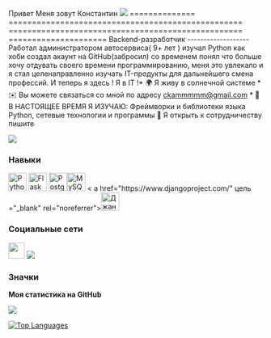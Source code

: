 Привет Меня зовут Константин ![](https://user-images.githubusercontent.com/18350557/176309783-0785949b-9127-417c-8b55-ab5a4333674e.gif) ============== ================================================== ================================================== ===================== Backend-разработчик ------------------- Работал администратором автосервиса( 9+ лет ) изучал Python как хоби создал акаунт на GitHub(забросил) со временем понял что больше хочу отдувать своего времени программированию, меня это увлекало и я стал целенаправленно изучать IT-продукты для дальнейшего  смена профессий. И теперь я здесь ! Я в IT !* 🌍 Я живу в солнечной системе * ✉️ Вы можете связаться со мной по адресу [ckammmmm@gmail.com](mailto:ckammmmm@gmail.com)[](mailto:ckammmmm@gmail.com) * 🧠 В НАСТОЯЩЕЕ ВРЕМЯ Я ИЗУЧАЮ:
Фреймворки и библиотеки языка Python, сетевые технологии и программы  🤝 Я открыть к сотрудничеству  пишите 

<a href="https://www.github.com/konstanten-aleksandrovich" target="_blank" rel="noreferrer"><img src="https://img.shields.io/github/followers/konstanten -aleksandrovich?logo=github&style=for-the-badge&color=0891b2&labelColor=1c1917" /></a>

### Навыки


<p align="left">
<a href="https://www.python.org/" target="_blank" rel="noreferrer"><img src="https://raw.githubusercontent.com/ danielcranney/readme-generator/main/public/icons/skills/python-colored.svg" width="36" height="36" alt="Python" /></a> <a href="https:
// flask.palletsprojects.com/en/2.0.x/" target="_blank" rel="noreferrer"><img src="https://raw.githubusercontent.com/danielcranney/readme-generator/main/public/icons /skills/flask-colored.svg" width="36" height="36" alt="Flask" /></a>
<a href="https://www.postgresql.org/" target="_blank " rel="noreferrer"><img src="https:
//raw.githubusercontent.com/danielcranney/readme-generator/main/public/icons/skills/postgresql-colored.svg" width="36" height="36" alt="PostgreSQL" /></a><a href="https://www.mysql.com/" target="_blank" rel="noreferrer"><img src="https://raw.githubusercontent.com/danielcranney/readme-generator/main/ public/icons/skills/mysql-colored.svg" width="36" height="36" alt="MySQL" /></a> <
a href="https://www.djangoproject.com/" цель ="_blank" rel="noreferrer"><img src="https://raw.githubusercontent.com/danielcranney/readme-generator/main/public/icons/skills/django-colored.svg" width="36" height="36" alt="Джанго" /></a>
</p>


### Социальные сети

<p align="left"> <a href="https://discord.com/users/Константин_Александрович#6882" target="_blank" rel="noreferrer"><img src="https:/ /raw.githubusercontent.com/danielcranney/readme-generator/main/public/icons/socials/discord.svg" width="32" height="32" /></a> <a href="https:// www.github.com/https://github.com/konstanten-aleksandrovich" target="_blank" rel="noreferrer"><img src="https://raw.githubusercontent.com/danielcranney/readme-generator/ главная/общедоступные/иконки/социальные/github.svg"ширина="32" высота="32" /></a> </p>

### Значки

<b>Моя статистика на GitHub</b>

<a href="http://www.github.com/konstanten-aleksandrovich"><img src="https://github-readme-streak-stats.herokuapp.com/?user=konstanten-aleksandrovich&stroke=ffffff&background= 1c1917&ring=0891b2&fire=0891b2&currStreakNum=ffffff&currStreakLabel=0891b2&sideNums=ffffff&sideLabels=ffffff&dates=ffffff&hide_border=true" /></a>

<a href="https://github.com/konstanten-aleksandrovich" align="left"><img src="https://github-readme-stats.vercel.app/api/top-langs/?username =konstanten-aleksandrovich&langs_count=10&title_color=0891b2&text_color=ffffff&icon_color=0891b2&bg_color=1c1917&hide_border=true&locale=en&custom_title=Top%20%Languages" alt="Top Languages" /></a>
